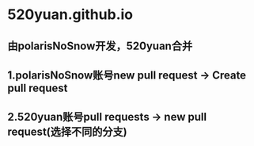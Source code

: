 # 520yuan.github.io
## 由polarisNoSnow开发，520yuan合并
## 1.polarisNoSnow账号new pull request -> Create pull request
## 2.520yuan账号pull requests -> new pull request(选择不同的分支)
